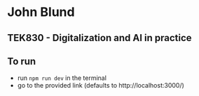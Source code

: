 # John Blund
## TEK830 - Digitalization and AI in practice



## To run
* run `npm run dev` in the terminal
* go to the provided link (defaults to http://localhost:3000/)
